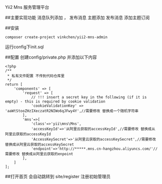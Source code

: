 Yii2 Mns 服务管理平台

##主要实现功能
消息队列添加 ， 发布消息
主题添加 发布消息
添加主题订阅

##安装 
```
composer create-project vinkchen/yii2-mns-admin
```
运行config下init.sql

##配置
创建config/private.php 并添加以下内容 
```
<?php
/**
 * 私有文件配置 不传到代码仓库里
 */
return [
    'components' => [
        'request' => [
            // !!! insert a secret key in the following (if it is empty) - this is required by cookie validation
            'cookieValidationKey' => 'aaWtStooZHzIXeczatR2NIWo6qJFwy4Y',//需要修改 替换成一个随机字符串
        ],
        'mns'=>[
            'class'=>'yii\mns\Mns',
            'accessKeyId'=>'从阿里云获取的accessKeyId',//需要修改 替换成从阿里云获取的accessKeyId
            'AccessKeySecret'=>'从阿里云获取的accessKeySecret',//需要修改 替换成从阿里云获取的accessKeySecret
            'endpoint'=>'http://*****.mns.cn-hangzhou.aliyuncs.com/'//需要修改 替换成从阿里云获取的enpoint
        ],
    ]
];
```
##打开首页 会自动跳转到 site/register 注册初始管理员


